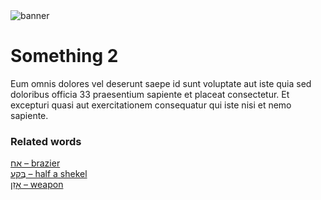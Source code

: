 <html><body><img id="banner" src="/images/banner.png" alt="banner" /></body></html>

# **Something 2**

Eum omnis dolores vel deserunt saepe id sunt voluptate aut iste quia sed doloribus officia 33 praesentium sapiente et placeat consectetur. Et excepturi quasi aut exercitationem consequatur qui iste nisi et nemo sapiente. 

### Related words
[אַח – brazier](../words/brazier.md)<br>[בֶַּקַע – half a shekel](../words/half_a_shekel.md)<br>[אָזֵן – weapon](../words/weapon.md)<br>
